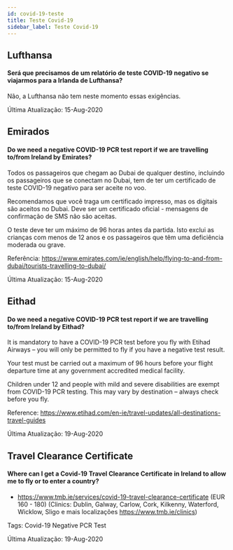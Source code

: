 ```yaml
---
id: covid-19-teste
title: Teste Covid-19
sidebar_label: Teste Covid-19
---
```



## Lufthansa

#### **Será que precisamos de um relatório de teste COVID-19 negativo se viajarmos para a Irlanda de Lufthansa?**

Não, a Lufthansa não tem neste momento essas exigências.

Última Atualização: 15-Aug-2020

## Emirados

#### **Do we need a negative COVID-19 PCR test report if we are travelling to/from Ireland by Emirates?**

Todos os passageiros que chegam ao Dubai de qualquer destino, incluindo os passageiros que se conectam no Dubai, tem de ter um certificado de teste COVID-19 negativo para ser aceite no voo.

Recomendamos que você traga um certificado impresso, mas os digitais são aceitos no Dubai. Deve ser um certificado oficial - mensagens de confirmação de SMS não são aceitas.

O teste deve ter um máximo de 96 horas antes da partida. Isto exclui as crianças com menos de 12 anos e os passageiros que têm uma deficiência moderada ou grave.


Referência: https://www.emirates.com/ie/english/help/flying-to-and-from-dubai/tourists-travelling-to-dubai/

Última Atualização: 15-Aug-2020

## Eithad

#### **Do we need a negative COVID-19 PCR test report if we are travelling to/from Ireland by Eithad?**

It is mandatory to have a COVID-19 PCR test before you fly with Etihad Airways – you will only be permitted to fly if you have a negative test result.

Your test must be carried out a maximum of 96 hours before your flight departure time at any government accredited medical facility.

Children under 12 and people with mild and severe disabilities are exempt from COVID-19 PCR testing. This may vary by destination – always check before you fly.

Reference: https://www.etihad.com/en-ie/travel-updates/all-destinations-travel-guides

Última Atualização: 19-Aug-2020

## Travel Clearance Certificate

#### Where can I get a Covid-19 Travel Clearance Certificate in Ireland to allow me to fly or to enter a country?

* https://www.tmb.ie/services/covid-19-travel-clearance-certificate (EUR 160 - 180) (Clinics: Dublin, Galway, Carlow, Cork, Kilkenny, Waterford, Wicklow, Sligo e mais localizações https://www.tmb.ie/clinics)

Tags: Covid-19 Negative PCR Test

Última Atualização: 19-Aug-2020
